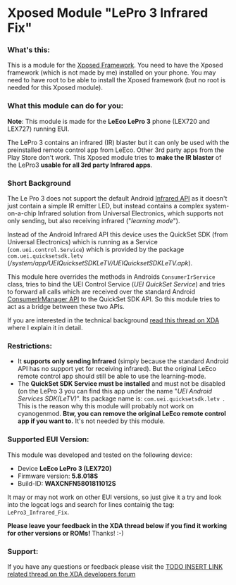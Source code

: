 # Xposed Module "LePro 3 Infrared Fix"


### What's this:

This is a module for the [Xposed Framework](http://repo.xposed.info/). You need to have the Xposed framework (which is not made by me) installed on your phone. You may need to have root to be able to install the Xposed framework (but no root is needed for this Xposed module).



### What this module can do for you:

**Note**: This module is made for the **LeEco LePro 3** phone (LEX720 and LEX727) running EUI.

The LePro 3 contains an infrared (IR) blaster but it can only be used with the preinstalled remote control app from LeEco. Other 3rd party apps from the Play Store don't work. This Xposed module tries to **make the IR blaster** of the LePro3 **usable for all 3rd party Infrared apps**.



### Short Background

The Le Pro 3 does not support the default Android [Infrared API](https://developer.android.com/reference/android/hardware/ConsumerIrManager.html) as it doesn't just contain a simple IR emitter LED, but instead contains a complex system-on-a-chip Infrared solution from Universal Electronics, which supports not only sending, but also receiving infrared ("*learning mode*").

Instead of the Android Infrared API this device uses the QuickSet SDK (from Universal Electronics) which is running as a Service (`com.uei.control.Service`) which is provided by the package `com.uei.quicksetsdk.letv` (*/system/app/UEIQuicksetSDKLeTV/UEIQuicksetSDKLeTV.apk*).

This module here overrides the methods in Androids `ConsumerIrService` class, tries to bind the UEI Control Service (*UEI QuickSet Service*) and tries to forward all calls which are received over the standard Android [ConsumerIrManager API](https://developer.android.com/reference/android/hardware/ConsumerIrManager.html) to the QuickSet SDK API. So this module tries to act as a bridge between these two APIs.

If you are interested in the technical background [read this thread on XDA](http://forum.xda-developers.com/le-pro3/development/ref-how-infrared-lepro3-infos-ir-devs-t3506257) where I explain it in detail.


### Restrictions:
- It **supports only sending Infrared** (simply because the standard Android API has no support yet for receiving infrared). But the original LeEco remote control app should still be able to use the learning-mode.
- The **QuickSet SDK Service must be installed** and must not be disabled (on the LePro 3 you can find this app under the name "*UEI Android Services SDK(LeTV)*". Its package name is: `com.uei.quicksetsdk.letv `. This is the reason why this module will probably not work on cyanogenmod. **Btw, you can remove the original LeEco remote control app if you want to.** It's not needed by this module.



### Supported EUI Version:

This module was developed and tested on the following device:

- Device **LeEco LePro 3 (LEX720)**
- Firmware version: **5.8.018S**
- Build-ID: **WAXCNFN5801811012S**

It may or may not work on other EUI versions, so just give it a try and look into the logcat logs and search for lines containig the tag: `LePro3_Infrared_Fix`.

**Please leave your feedback in the XDA thread below if you find it working for other versions or ROMs!** Thanks! :-)


### Support:
If you have any questions or feedback please visit the [TODO INSERT LINK related thread on the XDA developers forum](http://forum.xda-developers.com/le-pro3/development/TODO) 
